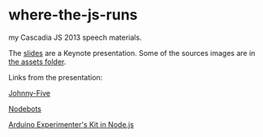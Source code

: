 where-the-js-runs
=================

my Cascadia JS 2013 speech materials.

The [slides](slides/js_hardware.key) are a Keynote presentation. Some of the sources images are in [the assets folder](assets/).

Links from the presentation:

[Johnny-Five](https://github.com/rwaldron/johnny-five)

[Nodebots](http://nodebots.io)

[Arduino Experimenter's Kit in Node.js](http://node-ardx.org)
